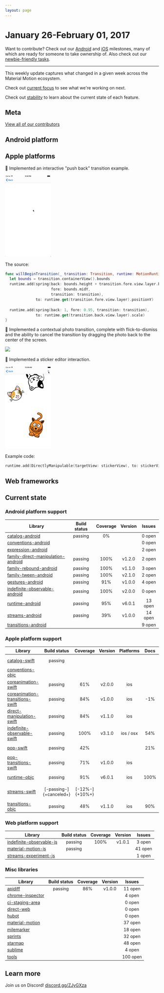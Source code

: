 ```yaml
---
layout: page
---
```


# January 26-February 01, 2017

Want to contribute? Check out our [Android](https://material-motion.github.io/milemarker/index.html?filterby=android) and
[iOS](https://material-motion.github.io/milemarker/index.html?filterby=appleos) milestones, many of
which are ready for someone to take ownership of. Also check out our
[newbie-friendly tasks](https://material-motion.github.io/milemarker/newbie.html?filterby=appleos).

---

This weekly update captures what changed in a given week across the Material Motion ecosystem.

Check out [current focus](current_focus) to see what we're working on next.

Check out [stability](https://material-motion.github.io/material-motion/) to learn about the current state of each feature.

## Meta

[View all of our contributors](https://github.com/material-motion/material-motion/blob/gh-pages/CONTRIBUTORS.md)

## Android platform

## Apple platforms

🎉 Implemented an interactive "push back" transition example.

![](2017-02-01-pushback.gif)

The source:

```swift
func willBeginTransition(_ transition: Transition, runtime: MotionRuntime) {
  let bounds = transition.containerView().bounds
  runtime.add(spring(back: bounds.height + transition.fore.view.layer.bounds.height / 2,
                     fore: bounds.midY,
                     transition: transition),
              to: runtime.get(transition.fore.view.layer).positionY)

  runtime.add(spring(back: 1, fore: 0.95, transition: transition),
              to: runtime.get(transition.back.view.layer).scale)
}
```

🎉 Implemented a contextual photo transition, complete with flick-to-dismiss and the ability to
cancel the transition by dragging the photo back to the center of the screen.

![](2017-02-01-slop.gif)

🎉 Implemented a sticker editor interaction.

![](2017-02-01-stickers.gif)

Example code:

```swift
runtime.add(DirectlyManipulable(targetView: stickerView), to: stickerView)
```

## Web frameworks

## Current state

### Android platform support

| Library | Build status | Coverage | Version | Issues |
|---------|:------------:|:--------:|:-------:|:------:|
| [catalog-android](https://github.com/material-motion/catalog-android/) | passing | 0% |  | 0 open |
| [conventions-android](https://github.com/material-motion/conventions-android/) |  |  |  | 0 open |
| [expression-android](https://github.com/material-motion/expression-android/) |  |  |  | 2 open |
| [family-direct-manipulation-android](https://github.com/material-motion/family-direct-manipulation-android/) | passing | 100% | v1.2.0 | 2 open |
| [family-rebound-android](https://github.com/material-motion/family-rebound-android/) | passing | 100% | v1.1.0 | 3 open |
| [family-tween-android](https://github.com/material-motion/family-tween-android/) | passing | 100% | v2.1.0 | 2 open |
| [gestures-android](https://github.com/material-motion/gestures-android/) | passing | 91% | v1.0.0 | 4 open |
| [indefinite-observable-android](https://github.com/material-motion/indefinite-observable-android/) | passing | 100% | v2.0.0 | 0 open |
| [runtime-android](https://github.com/material-motion/runtime-android/) | passing | 95% | v6.0.1 | 13 open |
| [streams-android](https://github.com/material-motion/streams-android/) | passing | 39% | v1.0.0 | 14 open |
| [transitions-android](https://github.com/material-motion/transitions-android/) |  |  |  | 9 open |

### Apple platform support

| Library | Build status | Coverage | Version | Platforms | Docs | Issues |
|---------|:------------:|:--------:|:-------:|:---------:|:----:|:------:|
| [catalog-swift](https://github.com/material-motion/catalog-swift) | passing |  |  |  |  | 10 open |
| [conventions-objc](https://github.com/material-motion/conventions-objc) |  |  |  |  |  | 0 open |
| [coreanimation-swift](https://github.com/material-motion/coreanimation-swift) | passing | 61% | v2.0.0 | ios |  | 6 open |
| [coreanimation-transitions-swift](https://github.com/material-motion/coreanimation-transitions-swift) | passing | 84% | v1.0.0 | ios | -1% | 0 open |
| [direct-manipulation-swift](https://github.com/material-motion/direct-manipulation-swift) | passing | 84% | v1.1.0 | ios |  | 5 open |
| [indefinite-observable-swift](https://github.com/material-motion/indefinite-observable-swift) | passing | 100% | v3.1.0 | ios / osx | 54% | 0 open |
| [pop-swift](https://github.com/material-motion/pop-swift) | passing | 42% |  |  | 21% | 6 open |
| [pop-transitions-swift](https://github.com/material-motion/pop-transitions-swift) | passing | 71% | v1.0.0 | ios |  | 0 open |
| [runtime-objc](https://github.com/material-motion/runtime-objc) | passing | 91% | v6.0.1 | ios | 100% | 16 open |
| [streams-swift](https://github.com/material-motion/streams-swift) | [-passing-]{+canceled+} | [-12%-]{+10%+} |  |  |  | [-2-]{+8+} open |
| [transitions-objc](https://github.com/material-motion/transitions-objc) | passing | 48% | v1.1.0 | ios | 90% | 5 open |

### Web platform support

| Library | Build status | Coverage | Version | Issues |
|---------|:------------:|:--------:|:-------:|:------:|
| [indefinite-observable-js](https://github.com/material-motion/indefinite-observable-js) | passing | 100% | v1.0.1 | 3 open |
| [material-motion-js](https://github.com/material-motion/material-motion-js) | passing |  |  | 41 open |
| [streams-experiment-js](https://github.com/material-motion/streams-experiment-js) |  |  |  | 1 open |

### Misc libraries

| Library | Build status | Coverage | Version | Issues |
|---------|:------------:|:--------:|:-------:|:------:|
| [apidiff](https://github.com/material-motion/apidiff/) | passing | 86% | v1.0.0 | 11 open |
| [chrome-inspector](https://github.com/material-motion/chrome-inspector/) |  |  |  | 4 open |
| [ci-staging-area](https://github.com/material-motion/ci-staging-area/) |  |  |  | 0 open |
| [direct-web](https://github.com/material-motion/direct-web/) |  |  |  | 0 open |
| [hubot](https://github.com/material-motion/hubot/) |  |  |  | 0 open |
| [material-motion](https://github.com/material-motion/material-motion/) |  |  |  | 37 open |
| [milemarker](https://github.com/material-motion/milemarker/) |  |  |  | 18 open |
| [sprints](https://github.com/material-motion/sprints/) |  |  |  | 32 open |
| [starmap](https://github.com/material-motion/starmap/) |  |  |  | 48 open |
| [sublime](https://github.com/material-motion/sublime/) |  |  |  | 4 open |
| [tools](https://github.com/material-motion/tools/) |  |  |  | 100 open |

## Learn more

Join us on Discord! [discord.gg/ZJyGXza](https://discord.gg/ZJyGXza)

